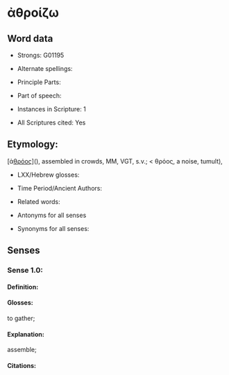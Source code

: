 # ἀθροίζω

<!-- Status: S2=NeedsEdits -->
<!-- Lexica used for edits:   -->

## Word data

* Strongs: G01195

* Alternate spellings:

 

* Principle Parts: 


* Part of speech: 


* Instances in Scripture: 1

* All Scriptures cited: Yes

## Etymology: 

[ἀ[θρόος]()](), assembled in crowds, MM, VGT, s.v.; < θρόος, a noise, tumult),

* LXX/Hebrew glosses: 


* Time Period/Ancient Authors: 


* Related words: 

* Antonyms for all senses

* Synonyms for all senses: 

## Senses 

### Sense  1.0: 

#### Definition: 

#### Glosses: 

to gather; 

#### Explanation: 

assemble; 

#### Citations: 


